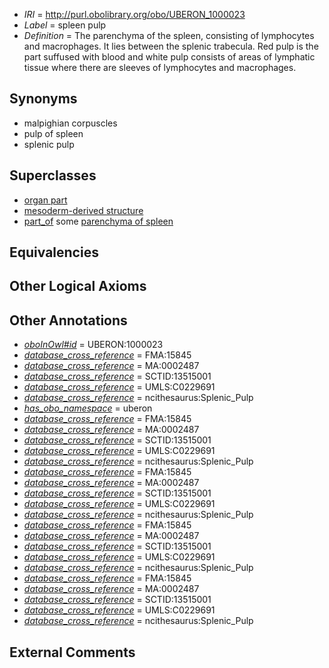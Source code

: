  * *IRI* = http://purl.obolibrary.org/obo/UBERON_1000023
 * *Label* = spleen pulp
 * *Definition* = The parenchyma of the spleen, consisting of lymphocytes and macrophages. It lies between the splenic trabecula. Red pulp is the part suffused with blood and white pulp consists of areas of lymphatic tissue where there are sleeves of lymphocytes and macrophages.

## Synonyms

 * malpighian corpuscles
 * pulp of spleen
 * splenic pulp

## Superclasses

 * [organ part](../../UBERON/64/UBERON_0000064.md)
 * [mesoderm-derived structure](../../UBERON/20/UBERON_0004120.md)
 * [part_of](../../BFO/50/BFO_0000050.md) some [parenchyma of spleen](../../UBERON/24/UBERON_1000024.md)

## Equivalencies


## Other Logical Axioms


## Other Annotations

 * *[oboInOwl#id](../../id/oboInOwl#id.md)* = UBERON:1000023
 * *[database_cross_reference](../../ef/oboInOwl#hasDbXref.md)* = FMA:15845
 * *[database_cross_reference](../../ef/oboInOwl#hasDbXref.md)* = MA:0002487
 * *[database_cross_reference](../../ef/oboInOwl#hasDbXref.md)* = SCTID:13515001
 * *[database_cross_reference](../../ef/oboInOwl#hasDbXref.md)* = UMLS:C0229691
 * *[database_cross_reference](../../ef/oboInOwl#hasDbXref.md)* = ncithesaurus:Splenic_Pulp
 * *[has_obo_namespace](../../ce/oboInOwl#hasOBONamespace.md)* = uberon
 * *[database_cross_reference](../../ef/oboInOwl#hasDbXref.md)* = FMA:15845
 * *[database_cross_reference](../../ef/oboInOwl#hasDbXref.md)* = MA:0002487
 * *[database_cross_reference](../../ef/oboInOwl#hasDbXref.md)* = SCTID:13515001
 * *[database_cross_reference](../../ef/oboInOwl#hasDbXref.md)* = UMLS:C0229691
 * *[database_cross_reference](../../ef/oboInOwl#hasDbXref.md)* = ncithesaurus:Splenic_Pulp
 * *[database_cross_reference](../../ef/oboInOwl#hasDbXref.md)* = FMA:15845
 * *[database_cross_reference](../../ef/oboInOwl#hasDbXref.md)* = MA:0002487
 * *[database_cross_reference](../../ef/oboInOwl#hasDbXref.md)* = SCTID:13515001
 * *[database_cross_reference](../../ef/oboInOwl#hasDbXref.md)* = UMLS:C0229691
 * *[database_cross_reference](../../ef/oboInOwl#hasDbXref.md)* = ncithesaurus:Splenic_Pulp
 * *[database_cross_reference](../../ef/oboInOwl#hasDbXref.md)* = FMA:15845
 * *[database_cross_reference](../../ef/oboInOwl#hasDbXref.md)* = MA:0002487
 * *[database_cross_reference](../../ef/oboInOwl#hasDbXref.md)* = SCTID:13515001
 * *[database_cross_reference](../../ef/oboInOwl#hasDbXref.md)* = UMLS:C0229691
 * *[database_cross_reference](../../ef/oboInOwl#hasDbXref.md)* = ncithesaurus:Splenic_Pulp
 * *[database_cross_reference](../../ef/oboInOwl#hasDbXref.md)* = FMA:15845
 * *[database_cross_reference](../../ef/oboInOwl#hasDbXref.md)* = MA:0002487
 * *[database_cross_reference](../../ef/oboInOwl#hasDbXref.md)* = SCTID:13515001
 * *[database_cross_reference](../../ef/oboInOwl#hasDbXref.md)* = UMLS:C0229691
 * *[database_cross_reference](../../ef/oboInOwl#hasDbXref.md)* = ncithesaurus:Splenic_Pulp

## External Comments

